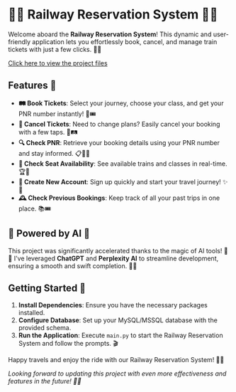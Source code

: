 # 🚆✨ Railway Reservation System 🎫🚂

Welcome aboard the **Railway Reservation System**! This dynamic and user-friendly application lets you effortlessly book, cancel, and manage train tickets with just a few clicks. 🌟🚉

[Click here to view the project files](https://github.com/SaiChandPullela/Python-capstone-projects/tree/main/Railway-Reservation-system)


## Features 🚀

- **🛤️ Book Tickets**: Select your journey, choose your class, and get your PNR number instantly! 📝🎟️
- **🔄 Cancel Tickets**: Need to change plans? Easily cancel your booking with a few taps. 🚫🛤️
- **🔍 Check PNR**: Retrieve your booking details using your PNR number and stay informed. 📋🕵️‍♂️
- **📅 Check Seat Availability**: See available trains and classes in real-time. 🏆🚆
- **👤 Create New Account**: Sign up quickly and start your travel journey! ✨📝
- **🕰️ Check Previous Bookings**: Keep track of all your past trips in one place. 📚🎟️


## 🤖 Powered by AI 🤖

This project was significantly accelerated thanks to the magic of AI tools! 🌟✨ I've leveraged **ChatGPT** and **Perplexity AI** to streamline development, ensuring a smooth and swift completion. 🚀💡

## Getting Started 🚀

1. **Install Dependencies**: Ensure you have the necessary packages installed.
2. **Configure Database**: Set up your MySQL/MSSQL database with the provided schema.
3. **Run the Application**: Execute `main.py` to start the Railway Reservation System and follow the prompts. 🎬

Happy travels and enjoy the ride with our Railway Reservation System! 🚂🎉

*Looking forward to updating this project with even more effectiveness and features in the future! 🚀✨*
